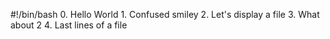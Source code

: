 #!/bin/bash
0. Hello World 1. Confused smiley 2. Let's display a file 3. What about 2 4. Last lines of a file
